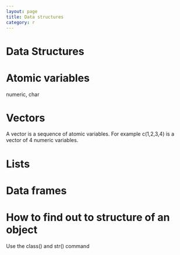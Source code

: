 ```yaml
---
layout: page
title: Data structures
category: r
---
```


Data Structures
===



# Atomic variables

numeric, char


# Vectors

A vector is a sequence of atomic variables. For example c(1,2,3,4) is a vector of 4 numeric variables. 

# Lists

# Data frames

# How to find out to structure of an object

Use the class() and str() command
